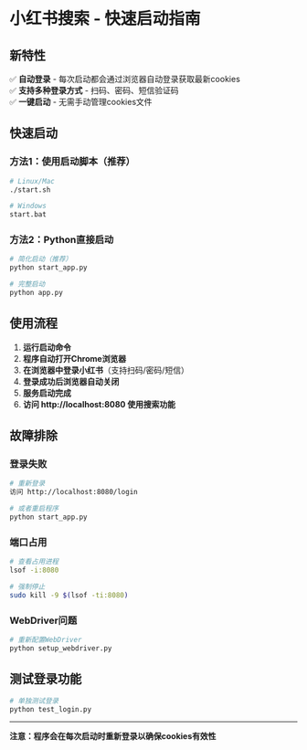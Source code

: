 # 小红书搜索 - 快速启动指南

## 新特性
✅ **自动登录** - 每次启动都会通过浏览器自动登录获取最新cookies  
✅ **支持多种登录方式** - 扫码、密码、短信验证码  
✅ **一键启动** - 无需手动管理cookies文件  

## 快速启动

### 方法1：使用启动脚本（推荐）
```bash
# Linux/Mac
./start.sh

# Windows
start.bat
```

### 方法2：Python直接启动
```bash
# 简化启动（推荐）
python start_app.py

# 完整启动
python app.py
```

## 使用流程

1. **运行启动命令**
2. **程序自动打开Chrome浏览器**
3. **在浏览器中登录小红书**（支持扫码/密码/短信）
4. **登录成功后浏览器自动关闭**
5. **服务启动完成**
6. **访问 http://localhost:8080 使用搜索功能**

## 故障排除

### 登录失败
```bash
# 重新登录
访问 http://localhost:8080/login

# 或者重启程序
python start_app.py
```

### 端口占用
```bash
# 查看占用进程
lsof -i:8080

# 强制停止
sudo kill -9 $(lsof -ti:8080)
```

### WebDriver问题
```bash
# 重新配置WebDriver
python setup_webdriver.py
```

## 测试登录功能
```bash
# 单独测试登录
python test_login.py
```

---
**注意：程序会在每次启动时重新登录以确保cookies有效性** 